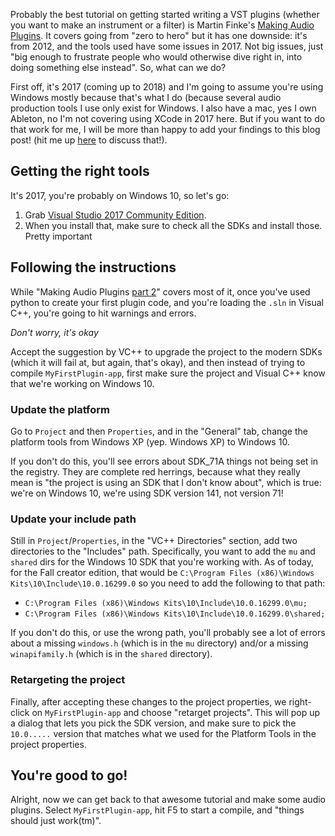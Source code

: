 Probably the best tutorial on getting started writing a VST plugins (whether you want to make an instrument or a filter) is Martin Finke's [Making Audio Plugins](http://www.martin-finke.de/blog/tags/making_audio_plugins.html). It covers going from "zero to hero" but it has one downside: it's from 2012, and the tools used have some issues in 2017. Not big issues, just "big enough to frustrate people who would otherwise dive right in, into doing something else instead". So, what can we do?

First off, it's 2017 (coming up to 2018) and I'm going to assume you're using Windows mostly because that's what I do (because several audio production tools I use only exist for Windows. I also have a mac, yes I own Ableton, no I'm not covering using XCode in 2017 here. But if you want to do that work for me, I will be more than happy to add your findings to this blog post! (hit me up [here](https://github.com/pomax/pomax.github.io/issues) to discuss that!).

## Getting the right tools

It's 2017, you're probably on Windows 10, so let's go:

1. Grab [Visual Studio 2017 Community Edition](https://www.visualstudio.com/downloads/).
2. When you install that, make sure to check all the SDKs and install those. Pretty important

## Following the instructions

While "Making Audio Plugins [part 2](http://www.martin-finke.de/blog/articles/audio-plugins-002-setting-up-wdl-ol/)" covers most of it, once you've used python to create your first plugin code, and you're loading the `.sln` in Visual C++, you're going to hit warnings and errors.

_Don't worry, it's okay_

Accept the suggestion by VC++ to upgrade the project to the modern SDKs (which it will fail at, but again, that's okay), and then instead of trying to compile `MyFirstPlugin-app`, first make sure the project and Visual C++ know that we're working on Windows 10.

### Update the platform

Go to `Project` and then `Properties`, and in the "General" tab, change the platform tools from Windows XP (yep. Windows XP) to Windows 10. 

If you don't do this, you'll see errors about SDK_71A things not being set in the registry. They are complete red herrings, because what they really mean is "the project is using an SDK that I don't know about", which is true: we're on Windows 10, we're using SDK version 141, not version 71!

### Update your include path

Still in `Project`/`Properties`, in the "VC++ Directories" section, add two directories to the "Includes" path. Specifically, you want to add the `mu` and `shared` dirs for the Windows 10 SDK that you're working with. As of today, for the Fall creator edition, that would be `C:\Program Files (x86)\Windows Kits\10\Include\10.0.16299.0` so you need to add the following to that path:

- `C:\Program Files (x86)\Windows Kits\10\Include\10.0.16299.0\mu;`
- `C:\Program Files (x86)\Windows Kits\10\Include\10.0.16299.0\shared;`

If you don't do this, or use the wrong path, you'll probably see a lot of errors about a missing `windows.h` (which is in the `mu` directory) and/or a missing `winapifamily.h` (which is in the `shared` directory).

### Retargeting the project

Finally, after accepting these changes to the project properties, we right-click on `MyFirstPlugin-app` and choose "retarget projects". This will pop up a dialog that lets you pick the SDK version, and make sure to pick the `10.0.....` version that matches what we used for the Platform Tools in the project properties.

## You're good to go!

Alright, now we can get back to that awesome tutorial and make some audio plugins. Select `MyFirstPlugin-app`, hit F5 to start a compile, and "things should just work(tm)".